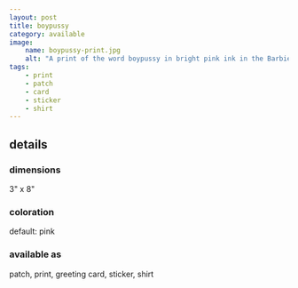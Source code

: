 ```yaml
---
layout: post
title: boypussy
category: available
image: 
    name: boypussy-print.jpg
    alt: "A print of the word boypussy in bright pink ink in the Barbie movie font."
tags:
    - print
    - patch
    - card
    - sticker
    - shirt
---
```



## details

### dimensions

3" x 8"

### coloration

default: pink

### available as

patch, print, greeting card, sticker, shirt
